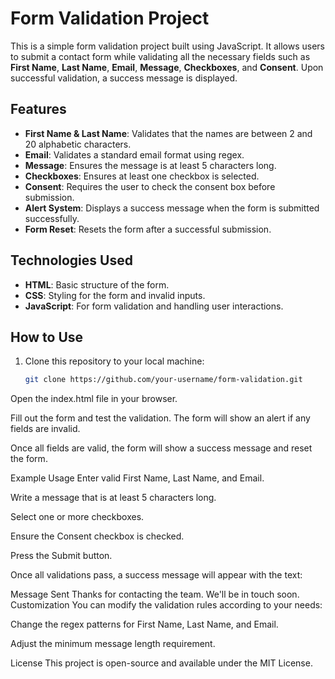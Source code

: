 # Form Validation Project

This is a simple form validation project built using JavaScript. It allows users to submit a contact form while validating all the necessary fields such as **First Name**, **Last Name**, **Email**, **Message**, **Checkboxes**, and **Consent**. Upon successful validation, a success message is displayed.

## Features

- **First Name & Last Name**: Validates that the names are between 2 and 20 alphabetic characters.
- **Email**: Validates a standard email format using regex.
- **Message**: Ensures the message is at least 5 characters long.
- **Checkboxes**: Ensures at least one checkbox is selected.
- **Consent**: Requires the user to check the consent box before submission.
- **Alert System**: Displays a success message when the form is submitted successfully.
- **Form Reset**: Resets the form after a successful submission.

## Technologies Used

- **HTML**: Basic structure of the form.
- **CSS**: Styling for the form and invalid inputs.
- **JavaScript**: For form validation and handling user interactions.

## How to Use

1. Clone this repository to your local machine:

   ```bash
   git clone https://github.com/your-username/form-validation.git
Open the index.html file in your browser.

Fill out the form and test the validation. The form will show an alert if any fields are invalid.

Once all fields are valid, the form will show a success message and reset the form.

Example Usage
Enter valid First Name, Last Name, and Email.

Write a message that is at least 5 characters long.

Select one or more checkboxes.

Ensure the Consent checkbox is checked.

Press the Submit button.

Once all validations pass, a success message will appear with the text:

Message Sent
Thanks for contacting the team. We'll be in touch soon.
Customization
You can modify the validation rules according to your needs:

Change the regex patterns for First Name, Last Name, and Email.

Adjust the minimum message length requirement.

License
This project is open-source and available under the MIT License.
